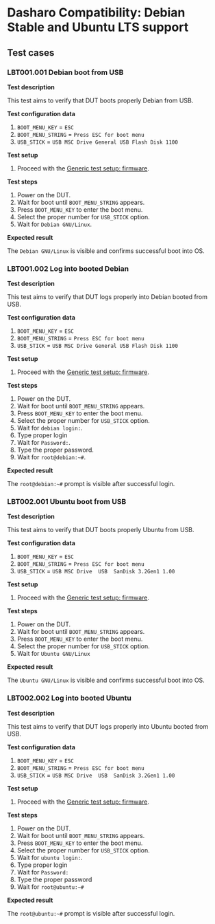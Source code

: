 # Dasharo Compatibility: Debian Stable and Ubuntu LTS support

## Test cases

### LBT001.001 Debian boot from USB

**Test description**

This test aims to verify that DUT boots properly Debian from USB.

**Test configuration data**

1. `BOOT_MENU_KEY` = `ESC`
2. `BOOT_MENU_STRING` = `Press ESC for boot menu`
3. `USB_STICK` = `USB MSC Drive General USB Flash Disk 1100`

**Test setup**

1. Proceed with the [Generic test setup: firmware](generic-test-setup.md#firmware).

**Test steps**

1. Power on the DUT.
2. Wait for boot until `BOOT_MENU_STRING` appears.
3. Press `BOOT_MENU_KEY` to enter the boot menu.
4. Select the proper number for `USB_STICK` option.
5. Wait for `Debian GNU/Linux`.

**Expected result**

The `Debian GNU/Linux` is visible and confirms successful boot into OS.

### LBT001.002 Log into booted Debian

**Test description**

This test aims to verify that DUT logs properly into Debian booted from USB.

**Test configuration data**

1. `BOOT_MENU_KEY` = `ESC`
2. `BOOT_MENU_STRING` = `Press ESC for boot menu`
3. `USB_STICK` = `USB MSC Drive General USB Flash Disk 1100`

**Test setup**

1. Proceed with the [Generic test setup: firmware](generic-test-setup.md#firmware).

**Test steps**

1. Power on the DUT.
2. Wait for boot until `BOOT_MENU_STRING` appears.
3. Press `BOOT_MENU_KEY` to enter the boot menu.
4. Select the proper number for `USB_STICK` option.
5. Wait for `debian login:`.
6. Type proper login
7. Wait for `Password:`.
8. Type the proper password.
9. Wait for `root@debian:~#`.

**Expected result**

The `root@debian:~#` prompt is visible after successful login.

### LBT002.001 Ubuntu boot from USB

**Test description**

This test aims to verify that DUT boots properly Ubuntu from USB.

**Test configuration data**

1. `BOOT_MENU_KEY` = `ESC`
2. `BOOT_MENU_STRING` = `Press ESC for boot menu`
3. `USB_STICK` = `USB MSC Drive  USB  SanDisk 3.2Gen1 1.00`

**Test setup**

1. Proceed with the [Generic test setup: firmware](generic-test-setup.md#firmware).

**Test steps**

1. Power on the DUT.
2. Wait for boot until `BOOT_MENU_STRING` appears.
3. Press `BOOT_MENU_KEY` to enter the boot menu.
4. Select the proper number for `USB_STICK` option.
5. Wait for `Ubuntu GNU/Linux`

**Expected result**

The `Ubuntu GNU/Linux` is visible and confirms successful boot into OS.

### LBT002.002 Log into booted Ubuntu

**Test description**

This test aims to verify that DUT logs properly into Ubuntu booted from USB.

**Test configuration data**

1. `BOOT_MENU_KEY` = `ESC`
2. `BOOT_MENU_STRING` = `Press ESC for boot menu`
3. `USB_STICK` = `USB MSC Drive  USB  SanDisk 3.2Gen1 1.00`

**Test setup**

1. Proceed with the [Generic test setup: firmware](generic-test-setup.md#firmware).

**Test steps**

1. Power on the DUT.
2. Wait for boot until `BOOT_MENU_STRING` appears.
3. Press `BOOT_MENU_KEY` to enter the boot menu.
4. Select the proper number for `USB_STICK` option.
5. Wait for `ubuntu login:`.
6. Type proper login
7. Wait for `Password:`
8. Type the proper password
9. Wait for `root@ubuntu:~#`

**Expected result**

The `root@ubuntu:~#` prompt is visible after successful login.
